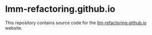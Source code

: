 # lmm-refactoring.github.io

This repository contains source code for the [llm-refactoring.github.io](llm-refactoring.github.io) website.

